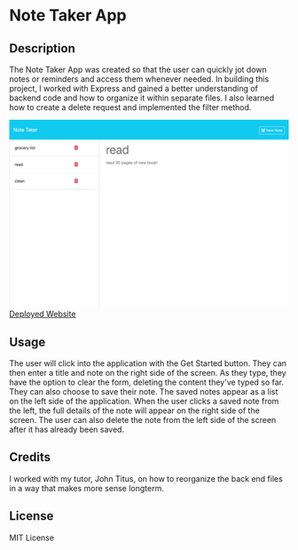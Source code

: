 # Note Taker App

## Description

The Note Taker App was created so that the user can quickly jot down notes or reminders and access them whenever needed. In building this project, I worked with Express and gained a better understanding of backend code and how to organize it within separate files. I also learned how to create a delete request and implemented the filter method.

![Note Taker App](./assets/images/note-taker.png)
[Deployed Website](https://young-wildwood-60197-c36532e321be.herokuapp.com/)

## Usage

The user will click into the application with the Get Started button. They can then enter a title and note on the right side of the screen. As they type, they have the option to clear the form, deleting the content they've typed so far. They can also choose to save their note. The saved notes appear as a list on the left side of the application. When the user clicks a saved note from the left, the full details of the note will appear on the right side of the screen. The user can also delete the note from the left side of the screen after it has already been saved.

## Credits

I worked with my tutor, John Titus, on how to reorganize the back end files in a way that makes more sense longterm.

## License

MIT License